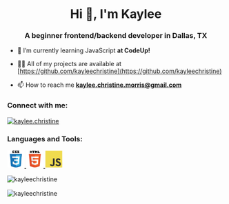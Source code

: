 <h1 align="center">Hi 👋, I'm Kaylee</h1>
<h3 align="center">A beginner frontend/backend developer in Dallas, TX</h3>

- 🌱 I’m currently learning JavaScript **at CodeUp!**

- 👨‍💻 All of my projects are available at [https://github.com/kayleechristine](https://github.com/kayleechristine)

- 📫 How to reach me **kaylee.christine.morris@gmail.com**

<h3 align="left">Connect with me:</h3>
<p align="left">
<a href="https://instagram.com/kaylee.christine" target="blank"><img align="center" src="https://raw.githubusercontent.com/rahuldkjain/github-profile-readme-generator/master/src/images/icons/Social/instagram.svg" alt="kaylee.christine" height="30" width="40" /></a>
</p>

<h3 align="left">Languages and Tools:</h3>
<p align="left"> <a href="https://www.w3schools.com/css/" target="_blank" rel="noreferrer"> <img src="https://raw.githubusercontent.com/devicons/devicon/master/icons/css3/css3-original-wordmark.svg" alt="css3" width="40" height="40"/> </a> <a href="https://www.w3.org/html/" target="_blank" rel="noreferrer"> <img src="https://raw.githubusercontent.com/devicons/devicon/master/icons/html5/html5-original-wordmark.svg" alt="html5" width="40" height="40"/> </a> <a href="https://developer.mozilla.org/en-US/docs/Web/JavaScript" target="_blank" rel="noreferrer"> <img src="https://raw.githubusercontent.com/devicons/devicon/master/icons/javascript/javascript-original.svg" alt="javascript" width="40" height="40"/> </a> </p>

<p><img align="center" src="https://github-readme-stats.vercel.app/api/top-langs?username=kayleechristine&show_icons=true&locale=en&layout=compact" alt="kayleechristine" /></p>

<p><img align="center" src="https://github-readme-streak-stats.herokuapp.com/?user=kayleechristine&" alt="kayleechristine" /></p>
